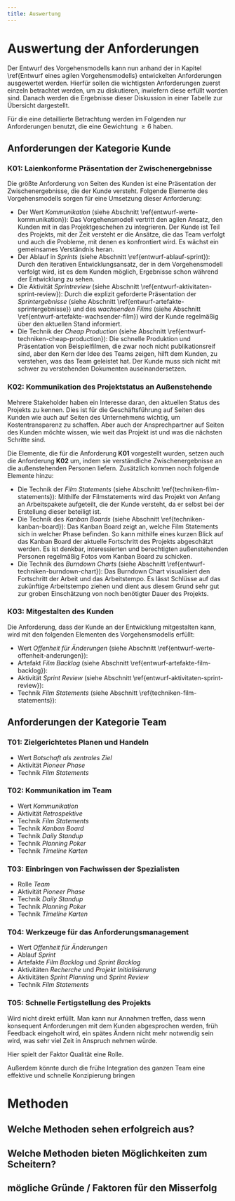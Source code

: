 ```yaml
---
title: Auswertung
---
```


# Auswertung der Anforderungen

Der Entwurf des Vorgehensmodells kann nun anhand der in Kapitel \ref{Entwurf eines agilen Vorgehensmodells} entwickelten Anforderungen ausgewertet werden. Hierfür sollen die wichtigsten Anforderungen zuerst einzeln betrachtet werden, um zu diskutieren, inwiefern diese erfüllt worden sind. Danach werden die Ergebnisse dieser Diskussion in einer Tabelle zur Übersicht dargestellt.

Für die eine detaillierte Betrachtung werden im Folgenden nur Anforderungen benutzt, die eine Gewichtung $\ge6$ haben.

## Anforderungen der Kategorie Kunde

### K01: Laienkonforme Präsentation der Zwischenergebnisse

Die größte Anforderung von Seiten des Kunden ist eine Präsentation der Zwischenergebnisse, die der Kunde versteht. Folgende Elemente des Vorgehensmodells sorgen für eine Umsetzung dieser Anforderung:

- Der Wert *Kommunikation* (siehe Abschnitt \ref{entwurf-werte-kommunikation}): Das Vorgehensmodell vertritt den agilen Ansatz, den Kunden mit in das Projektgeschehen zu integrieren. Der Kunde ist Teil des Projekts, mit der Zeit versteht er die Ansätze, die das Team verfolgt und auch die Probleme, mit denen es konfrontiert wird. Es wächst ein gemeinsames Verständnis heran.
- Der Ablauf in *Sprints* (siehe Abschnitt \ref{entwurf-ablauf-sprint}): Durch den iterativen Entwicklungsansatz, der in dem Vorgehensmodell verfolgt wird, ist es dem Kunden möglich, Ergebnisse schon während der Entwicklung zu sehen.
- Die Aktivität *Sprintreview* (siehe Abschnitt \ref{entwurf-aktivitaten-sprint-review}): Durch die explizit geforderte Präsentation der *Sprintergebnisse* (siehe Abschnitt \ref{entwurf-artefakte-sprintergebnisse}) und des *wachsenden Films* (siehe Abschnitt \ref{entwurf-artefakte-wachsender-film}) wird der Kunde regelmäßig über den aktuellen Stand informiert.
- Die Technik der *Cheap Production* (siehe Abschnitt \ref{entwurf-techniken-cheap-production}): Die schnelle Produktion und Präsentation von Beispielfilmen, die zwar noch nicht publikationsreif sind, aber den Kern der Idee des Teams zeigen, hilft dem Kunden, zu verstehen, was das Team geleistet hat. Der Kunde muss sich nicht mit schwer zu verstehenden Dokumenten auseinandersetzen.

### K02: Kommunikation des Projektstatus an Außenstehende

Mehrere Stakeholder haben ein Interesse daran, den aktuellen Status des Projekts zu kennen. Dies ist für die Geschäftsführung auf Seiten des Kunden wie auch auf Seiten des Unternehmens wichtig, um Kostentransparenz zu schaffen. Aber auch der Ansprechpartner auf Seiten des Kunden möchte wissen, wie weit das Projekt ist und was die nächsten Schritte sind.

Die Elemente, die für die Anforderung **K01** vorgestellt wurden, setzen auch die Anforderung **K02** um, indem sie verständliche Zwischenergebnisse an die außenstehenden Personen liefern. Zusätzlich kommen noch folgende Elemente hinzu:

- Die Technik der *Film Statements* (siehe Abschnitt \ref{techniken-film-statements}): Mithilfe der Filmstatements wird das Projekt von Anfang an Arbeitspakete aufgeteilt, die der Kunde versteht, da er selbst bei der Erstellung dieser beteiligt ist.
- Die Technik des *Kanban Boards* (siehe Abschnitt \ref{techniken-kanban-board}): Das Kanban Board zeigt an, welche Film Statements sich in welcher Phase befinden. So kann mithilfe eines kurzen Blick auf das Kanban Board der aktuelle Fortschritt des Projekts abgeschätzt werden. Es ist denkbar, interessierten und berechtigten außenstehenden Personen regelmäßig Fotos vom Kanban Board zu schicken.
- Die Technik des *Burndown Charts* (siehe Abschnitt \ref{entwurf-techniken-burndown-chart}): Das Burndown Chart visualisiert den Fortschritt der Arbeit und das Arbeitstempo. Es lässt Schlüsse auf das zukünftige Arbeitstempo ziehen und dient aus diesem Grund sehr gut zur groben Einschätzung von noch benötigter Dauer des Projekts.

### K03: Mitgestalten des Kunden

Die Anforderung, dass der Kunde an der Entwicklung mitgestalten kann, wird mit den folgenden Elementen des Vorgehensmodells erfüllt:

- Wert *Offenheit für Änderungen* (siehe Abschnitt \ref{entwurf-werte-offenheit-anderungen}): 
- Artefakt *Film Backlog* (siehe Abschnitt \ref{entwurf-artefakte-film-backlog}): 
- Aktivität *Sprint Review* (siehe Abschnitt \ref{entwurf-aktivitaten-sprint-review}): 
- Technik *Film Statements* (siehe Abschnitt \ref{techniken-film-statements}): 

## Anforderungen der Kategorie Team

### T01: Zielgerichtetes Planen und Handeln

- Wert *Botschaft als zentrales Ziel*
- Aktivität *Pioneer Phase*
- Technik *Film Statements*

### T02: Kommunikation im Team

- Wert *Kommunikation*
- Aktivität *Retrospektive*
- Technik *Film Statements*
- Technik *Kanban Board*
- Technik *Daily Standup*
- Technik *Planning Poker*
- Technik *Timeline Karten*

### T03: Einbringen von Fachwissen der Spezialisten

- Rolle *Team*
- Aktivität *Pioneer Phase*
- Technik *Daily Standup*
- Technik *Planning Poker*
- Technik *Timeline Karten*

### T04: Werkzeuge für das Anforderungsmanagement

- Wert *Offenheit für Änderungen*
- Ablauf *Sprint*
- Artefakte *Film Backlog* und *Sprint Backlog*
- Aktivitäten *Recherche* und *Projekt Initialisierung*
- Aktivitäten *Sprint Planning* und *Sprint Review*
- Technik *Film Statements*

### T05: Schnelle Fertigstellung des Projekts

Wird nicht direkt erfüllt. Man kann nur Annahmen treffen, dass wenn konsequent Anforderungen mit dem Kunden abgesprochen werden, früh Feedback eingeholt wird, ein spätes Ändern nicht mehr notwendig sein wird, was sehr viel Zeit in Anspruch nehmen würde. 

Hier spielt der Faktor Qualität eine Rolle.

Außerdem könnte durch die frühe Integration des ganzen Team eine effektive und schnelle Konzipierung bringen



# Methoden

## Welche Methoden sehen erfolgreich aus?

## Welche Methoden bieten Möglichkeiten zum Scheitern?

## mögliche Gründe / Faktoren für den Misserfolg




<!--

----

Management kreativitätsintensiver Prozesse - Kapitel 13: Kreativität in IT-Forschungsprojekten – Charakterisierung und resultierende Handlungsanweisungen für das Projektmanagement

![Das magische Viereck des Projektmanagements in Forschungsprojekten](http://download.heart-co.de/Bildschirmfoto%202015-06-24%20um%2019.52.55.png)

-->

<!--

Dieser Ansatz setzt viele daran an, dass das Team neue Wege zu erkunden hat. Das Vorgehensmodell ist also vor allem für Innovative Filme gedacht, wo es Wege gibt, die das Filmteam noch nicht kennt. Wenn das Filmteam eigentlich nur Standard Arbeit macht, ist es nicht notwendig, den Afuwand von iterativer Enticklung zu betreiben.

-->